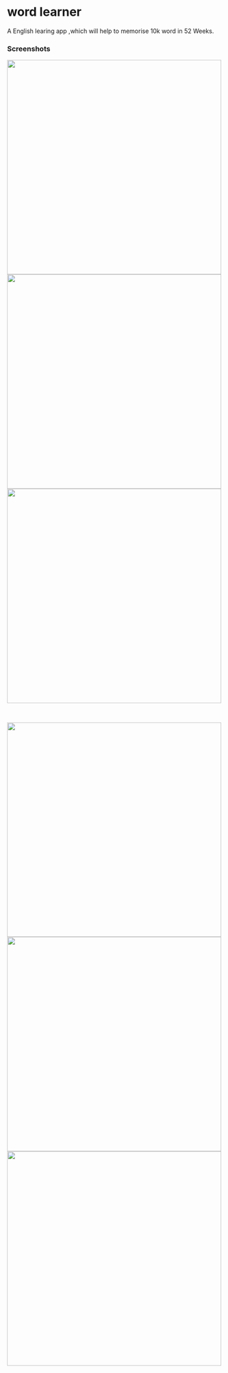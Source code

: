 # word learner

A English learing app ,which will help to memorise 10k word in 52 Weeks.


### Screenshots

<img src="https://github.com/xihadulislam/word-learner/blob/master/ss/home.png" height="500em" /><img src="https://github.com/xihadulislam/word-learner/blob/master/ss/details.png" height="500em" /><img src="https://github.com/xihadulislam/word-learner/blob/master/ss/search.png" height="500em" />

<br/>


<img src="https://github.com/xihadulislam/word-learner/blob/master/ss/dashboard.png" height="500em" /><img src="https://github.com/xihadulislam/word-learner/blob/master/ss/game.png" height="500em" /><img src="https://github.com/xihadulislam/word-learner/blob/master/ss/profile.png" height="500em" />

<br/>



